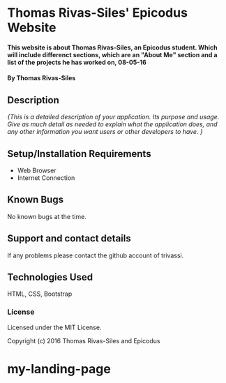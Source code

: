 # Thomas Rivas-Siles' Epicodus Website

#### This website is about Thomas Rivas-Siles, an Epicodus student. Which will include differenct sections, which are an "About Me" section and a list of the projects he has worked on, 08-05-16

#### By Thomas Rivas-Siles

## Description

_{This is a detailed description of your application. Its purpose and usage.  Give as much detail as needed to explain what the application does, and any other information you want users or other developers to have. }_

## Setup/Installation Requirements

* Web Browser
* Internet Connection

## Known Bugs

No known bugs at the time.

## Support and contact details

If any problems please contact the github account of trivassi. 

## Technologies Used

HTML, CSS, Bootstrap

### License

Licensed under the MIT License.

Copyright (c) 2016 Thomas Rivas-Siles and Epicodus
# my-landing-page
